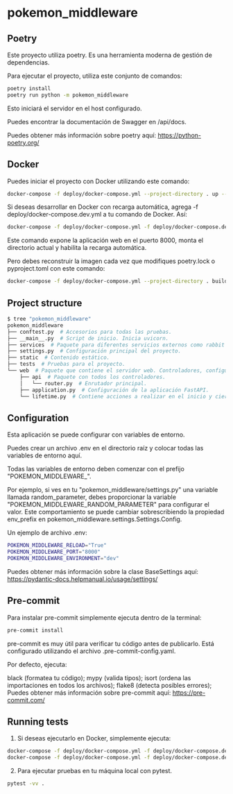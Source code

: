 # pokemon_middleware

## Poetry

Este proyecto utiliza poetry. Es una herramienta moderna de gestión de dependencias.

Para ejecutar el proyecto, utiliza este conjunto de comandos:

```bash
poetry install
poetry run python -m pokemon_middleware
```

Esto iniciará el servidor en el host configurado.

Puedes encontrar la documentación de Swagger en /api/docs.

Puedes obtener más información sobre poetry aquí: https://python-poetry.org/

## Docker

Puedes iniciar el proyecto con Docker utilizando este comando:

```bash
docker-compose -f deploy/docker-compose.yml --project-directory . up --build
```

Si deseas desarrollar en Docker con recarga automática, agrega -f deploy/docker-compose.dev.yml a tu comando de Docker. Así:


```bash
docker-compose -f deploy/docker-compose.yml -f deploy/docker-compose.dev.yml --project-directory . up --build
```

Este comando expone la aplicación web en el puerto 8000, monta el directorio actual y habilita la recarga automática.

Pero debes reconstruir la imagen cada vez que modifiques poetry.lock o pyproject.toml con este comando:

```bash
docker-compose -f deploy/docker-compose.yml --project-directory . build
```

## Project structure

```bash
$ tree "pokemon_middleware"
pokemon_middleware
├── conftest.py  # Accesorios para todas las pruebas.
├── __main__.py  # Script de inicio. Inicia uvicorn.
├── services  # Paquete para diferentes servicios externos como rabbit o redis, etc. En caso de ser necesarios.
├── settings.py  # Configuración principal del proyecto.
├── static  # Contenido estático.
├── tests  # Pruebas para el proyecto.
└── web  # Paquete que contiene el servidor web. Controladores, configuración de inicio.
    ├── api  # Paquete con todos los controladores.
    │   └── router.py  # Enrutador principal.
    ├── application.py  # Configuración de la aplicación FastAPI.
    └── lifetime.py  # Contiene acciones a realizar en el inicio y cierre.
```

## Configuration

Esta aplicación se puede configurar con variables de entorno.

Puedes crear un archivo .env en el directorio raíz y colocar todas las
variables de entorno aquí.

Todas las variables de entorno deben comenzar con el prefijo "POKEMON_MIDDLEWARE_".

Por ejemplo, si ves en tu "pokemon_middleware/settings.py" una variable llamada
random_parameter, debes proporcionar la variable "POKEMON_MIDDLEWARE_RANDOM_PARAMETER"
para configurar el valor. Este comportamiento se puede cambiar sobrescribiendo la propiedad env_prefix
en pokemon_middleware.settings.Settings.Config.

Un ejemplo de archivo .env:

```bash
POKEMON_MIDDLEWARE_RELOAD="True"
POKEMON_MIDDLEWARE_PORT="8000"
POKEMON_MIDDLEWARE_ENVIRONMENT="dev"
```

Puedes obtener más información sobre la clase BaseSettings aquí: https://pydantic-docs.helpmanual.io/usage/settings/

## Pre-commit

Para instalar pre-commit simplemente ejecuta dentro de la terminal:

```bash
pre-commit install
```

pre-commit es muy útil para verificar tu código antes de publicarlo.
Está configurado utilizando el archivo .pre-commit-config.yaml.

Por defecto, ejecuta:

black (formatea tu código);
mypy (valida tipos);
isort (ordena las importaciones en todos los archivos);
flake8 (detecta posibles errores);
Puedes obtener más información sobre pre-commit aquí: https://pre-commit.com/


## Running tests

1. Si deseas ejecutarlo en Docker, simplemente ejecuta:

```bash
docker-compose -f deploy/docker-compose.yml -f deploy/docker-compose.dev.yml --project-directory . run --build --rm api pytest -vv .
docker-compose -f deploy/docker-compose.yml -f deploy/docker-compose.dev.yml --project-directory . down
```

2. Para ejecutar pruebas en tu máquina local con pytest.

```bash
pytest -vv .
```
